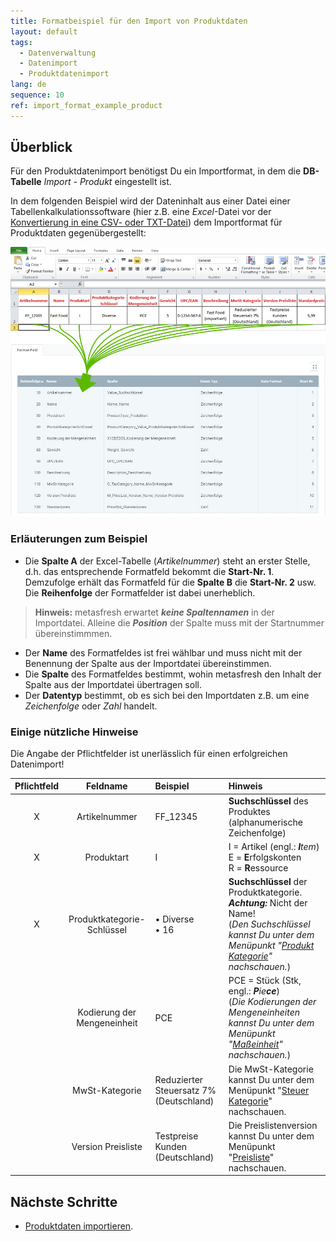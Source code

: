 ```yaml
---
title: Formatbeispiel für den Import von Produktdaten
layout: default
tags:
  - Datenverwaltung
  - Datenimport
  - Produktdatenimport
lang: de
sequence: 10
ref: import_format_example_product
---
```


## Überblick
Für den Produktdatenimport benötigst Du ein Importformat, in dem die **DB-Tabelle** *Import - Produkt* eingestellt ist.

In dem folgenden Beispiel wird der Dateninhalt aus einer Datei einer Tabellenkalkulationssoftware (hier z.B. eine *Excel*-Datei vor der [Konvertierung in eine CSV- oder TXT-Datei](Importdatei_nuetzliche_Hinweise)) dem Importformat für Produktdaten gegenübergestellt:

![](assets/Produktimport_Excel-Tabelle_Format.png)

### Erläuterungen zum Beispiel
- Die **Spalte A** der Excel-Tabelle (*Artikelnummer*) steht an erster Stelle, d.h. das entsprechende Formatfeld bekommt die **Start-Nr. 1**. Demzufolge erhält das Formatfeld für die **Spalte B** die **Start-Nr. 2** usw.<br> Die **Reihenfolge** der Formatfelder ist dabei unerheblich.
 >**Hinweis:** metasfresh erwartet ***keine Spaltennamen*** in der Importdatei. Alleine die ***Position*** der Spalte muss mit der Startnummer übereinstimmmen.

- Der **Name** des Formatfeldes ist frei wählbar und muss nicht mit der Benennung der Spalte aus der Importdatei übereinstimmen.
- Die **Spalte** des Formatfeldes bestimmt, wohin metasfresh den Inhalt der Spalte aus der Importdatei übertragen soll.
- Der **Datentyp** bestimmt, ob es sich bei den Importdaten z.B. um eine *Zeichenfolge* oder *Zahl* handelt.

### Einige nützliche Hinweise
Die Angabe der Pflichtfelder ist unerlässlich für einen erfolgreichen Datenimport!

| Pflichtfeld | Feldname | Beispiel | Hinweis |
| :---: | :---: | :--- | :--- |
| X | Artikelnummer | FF_12345 | **Suchschlüssel** des Produktes (alphanumerische Zeichenfolge) |
| X | Produktart | I | I = Artikel (engl.: _**I**tem_)<br> E = **E**rfolgskonten<br> R = **R**essource |
| X | Produktkategorie-Schlüssel | •&nbsp;Diverse<br> •&nbsp;16 | **Suchschlüssel** der Produktkategorie.<br> ***Achtung:*** Nicht der Name!<br> (*Den Suchschlüssel kannst Du unter dem Menüpunkt "[Produkt Kategorie](Menu)" nachschauen.*) |
|  | Kodierung der Mengeneinheit	| PCE | PCE = Stück (Stk, engl.: _**P**ie**ce**_)<br> (*Die Kodierungen der Mengeneinheiten kannst Du unter dem Menüpunkt "[Maßeinheit](Menu)" nachschauen.*) |
|  | MwSt-Kategorie | Reduzierter Steuersatz 7% (Deutschland) | Die MwSt-Kategorie kannst Du unter dem Menüpunkt "[Steuer Kategorie](Menu)" nachschauen. |
|  | Version Preisliste | Testpreise Kunden (Deutschland) | Die Preislistenversion kannst Du unter dem Menüpunkt "[Preisliste](Menu)" nachschauen. |

## Nächste Schritte
- [Produktdaten importieren](Produktdaten_importieren).
